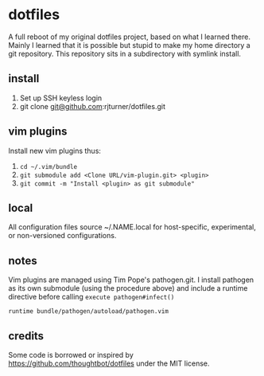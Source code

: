 dotfiles
========

A full reboot of my original dotfiles project, based on what I learned there.
Mainly I learned that it is possible but stupid to make my home directory a git
repository. This repository sits in a subdirectory with symlink install.

install
-------

1. Set up SSH keyless login
2. git clone git@github.com:rjturner/dotfiles.git

vim plugins
-----------

Install new vim plugins thus:

1. `cd ~/.vim/bundle`
2. `git submodule add <Clone URL/vim-plugin.git> <plugin>`
3. `git commit -m "Install <plugin> as git submodule"`

local
-----

All configuration files source ~/.NAME.local for host-specific, experimental,
or non-versioned configurations.

notes
-----

Vim plugins are managed using Tim Pope's pathogen.git.  I install pathogen as
its own submodule (using the procedure above) and include a runtime directive
before calling `execute pathogen#infect()`

    runtime bundle/pathogen/autoload/pathogen.vim

credits
-------

Some code is borrowed or inspired by https://github.com/thoughtbot/dotfiles
under the MIT license.
